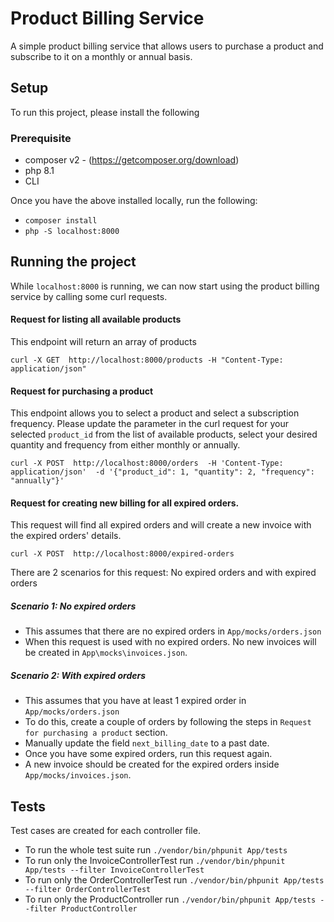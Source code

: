 # Product Billing Service
A simple product billing service that allows users to purchase a product and subscribe to it on a monthly or annual basis.

## Setup
To run this project, please install the following

### Prerequisite
* composer v2 - (https://getcomposer.org/download)
* php 8.1
* CLI

Once you have the above installed locally, run the following:

* `composer install`
* `php -S localhost:8000`

## Running the project
While `localhost:8000` is running, we can now start using the product billing service by calling some curl requests.

#### Request for listing all available products
This endpoint will return an array of products

```curl -X GET  http://localhost:8000/products -H "Content-Type: application/json"```

#### Request for purchasing a product
This endpoint allows you to select a product and select a subscription frequency. Please update the parameter in the curl request for your selected `product_id` from the list of available products, select your desired quantity and frequency from either monthly or annually.

```curl -X POST  http://localhost:8000/orders  -H 'Content-Type: application/json'  -d '{"product_id": 1, "quantity": 2, "frequency": "annually"}'```

#### Request for creating new billing for all expired orders.
This request will find all expired orders and will create a new invoice with the expired orders' details.

```curl -X POST  http://localhost:8000/expired-orders```

There are 2 scenarios for this request: No expired orders and with expired orders

##### Scenario 1: No expired orders
- This assumes that there are no expired orders in `App/mocks/orders.json`
- When this request is used with no expired orders. No new invoices will be created in `App\mocks\invoices.json`.

##### Scenario 2: With expired orders
- This assumes that you have at least 1 expired order in `App/mocks/orders.json`
- To do this, create a couple of orders by following the steps in `Request for purchasing a product` section.
- Manually update the field `next_billing_date` to a past date.
- Once you have some expired orders, run this request again.
- A new invoice should be created for the expired orders inside `App/mocks/invoices.json`. 

## Tests
Test cases are created for each controller file. 

* To run the whole test suite run `./vendor/bin/phpunit App/tests`
* To run only the InvoiceControllerTest run `./vendor/bin/phpunit App/tests --filter InvoiceControllerTest`
* To run only the OrderControllerTest run `./vendor/bin/phpunit App/tests --filter OrderControllerTest`
* To run only the ProductController run `./vendor/bin/phpunit App/tests --filter ProductController`
